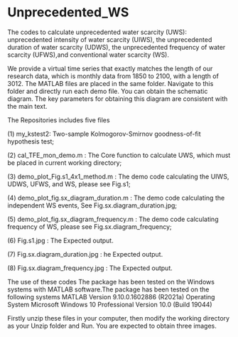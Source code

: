 # Unprecedented_WS
The codes to calculate unprecedented water scarcity (UWS): unprecedented intensity of water scarcity (UIWS), the unprecedented duration of water scarcity (UDWS), the unprecedented frequency of water scarcity (UFWS),and conventional water scarcity (WS). 

We provide a virtual time series that exactly matches the length of our research data, which is monthly data from 1850 to 2100, with a length of 3012. The MATLAB files are placed in the same folder. Navigate to this folder and directly run each demo file. You can obtain the schematic diagram. The key parameters for obtaining this diagram are consistent with the main text.


The Repositories includes five files

(1) my_kstest2:   Two-sample Kolmogorov-Smirnov goodness-of-fit hypothesis test;

(2) cal_TFE_mon_demo.m :   The Core function to calculate UWS, which must be placed in current working directory;

(3) demo_plot_Fig.s1_4x1_method.m :  The demo code calculating the UIWS, UDWS, UFWS, and WS, please see Fig.s1;

(4) demo_plot_fig.sx_diagram_duration.m :  The demo code calculating the independent WS events, See Fig.sx.diagram_duration.jpg;

(5) demo_plot_fig.sx_diagram_frequency.m : The demo code calculating frequency of WS, please see Fig.sx.diagram_frequency;

(6) Fig.s1.jpg :  The Expected output.

(7) Fig.sx.diagram_duration.jpg :  he Expected output.

(8) Fig.sx.diagram_frequency.jpg :  The Expected output.

The use of these codes The package has been tested on the Windows systems with MATLAB software.The package has been tested on the following systems MATLAB Version 9.10.0.1602886 (R2021a) Operating System Microsoft Windows 10 Professional Version 10.0 (Build 19044)

Firstly unzip these files in your computer, then modify the working directory as your Unzip folder and Run. You are expected to obtain three images.
